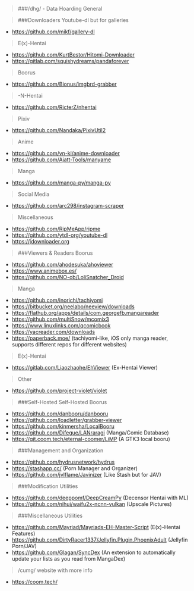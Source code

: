 >###/dhg/ - Data Hoarding General

>###Downloaders
>Youtube-dl but for galleries
* https://github.com/mikf/gallery-dl

>E(x)-Hentai
* https://github.com/KurtBestor/Hitomi-Downloader
* https://gitlab.com/squishydreams/pandaforever

>Boorus
* https://github.com/Bionus/imgbrd-grabber

>-N-Hentai
* https://github.com/RicterZ/nhentai

>Pixiv
* https://github.com/Nandaka/PixivUtil2

>Anime
* https://github.com/vn-ki/anime-downloader
* https://github.com/Ajatt-Tools/manyame

>Manga
* https://github.com/manga-py/manga-py

>Social Media
* https://github.com/arc298/instagram-scraper

>Miscellaneous
* https://github.com/RipMeApp/ripme
* https://github.com/ytdl-org/youtube-dl
* https://jdownloader.org

>###Viewers & Readers
>Boorus
* https://github.com/ahodesuka/ahoviewer
* https://www.animebox.es/
* https://github.com/NO-ob/LoliSnatcher_Droid

>Manga
* https://github.com/inorichi/tachiyomi
* https://bitbucket.org/neelabo/neeview/downloads
* https://flathub.org/apps/details/com.georgefb.mangareader
* https://github.com/multiSnow/mcomix3
* https://www.linuxlinks.com/qcomicbook
* https://yacreader.com/downloads
* https://paperback.moe/ (tachiyomi-like, iOS only manga reader, supports different repos for different websites)

>E(x)-Hentai
* https://gitlab.com/Liaozhaohe/EhViewer (Ex-Hentai Viewer)

>Other
* https://github.com/project-violet/violet

>###Self-Hosted
>Self-Hosted Boorus
* https://github.com/danbooru/danbooru
* https://github.com/loadletter/grabber-viewer
* https://github.com/kinmersha/LocalBooru
* https://github.com/Difegue/LANraragi (Manga/Comic Database)
* https://git.coom.tech/eternal-coomer/LiMP (A GTK3 local booru)

>###Management and Organization
* https://github.com/hydrusnetwork/hydrus
* https://stashapp.cc/ (Porn Manager and Organizer)
* https://github.com/jvlflame/Javinizer (Like Stash but for JAV)

>###Modification Utilities
* https://github.com/deeppomf/DeepCreamPy (Decensor Hentai with ML)
* https://github.com/nihui/waifu2x-ncnn-vulkan (Upscale Pictures)

>###Miscellaneous Utilities
* https://github.com/Mayriad/Mayriads-EH-Master-Script (E(x)-Hentai Features)
* https://github.com/DirtyRacer1337/Jellyfin.Plugin.PhoenixAdult (Jellyfin Porn/JAV)
* https://github.com/Glagan/SyncDex (An extension to automatically update your lists as you read from MangaDex)

>/cumg/ website with more info
* https://coom.tech/